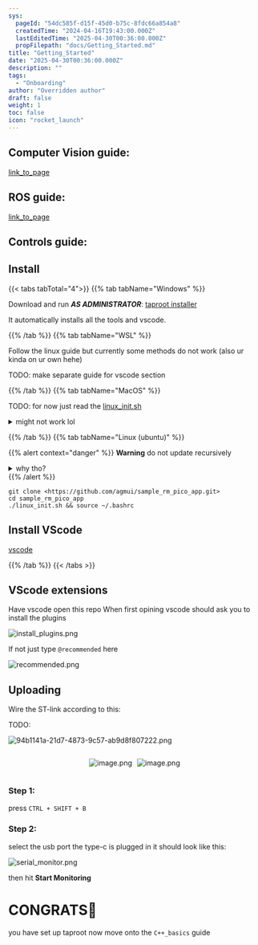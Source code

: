 ```yaml
---
sys:
  pageId: "54dc585f-d15f-45d0-b75c-8fdc66a854a8"
  createdTime: "2024-04-16T19:43:00.000Z"
  lastEditedTime: "2025-04-30T00:36:00.000Z"
  propFilepath: "docs/Getting_Started.md"
title: "Getting_Started"
date: "2025-04-30T00:36:00.000Z"
description: ""
tags:
  - "Onboarding"
author: "Overridden author"
draft: false
weight: 1
toc: false
icon: "rocket_launch"
---
```


## Computer Vision guide:

[link_to_page](86d45bc0-388b-4d26-8848-44f255f73d0e)

## ROS guide:

[link_to_page](3c76c1de-ec8f-46d6-8b0a-294005edc2d5)

## Controls guide:

## Install

{{< tabs tabTotal="4">}}
{{% tab tabName="Windows" %}}

Download and run _**AS ADMINISTRATOR**_: [taproot installer](https://github.com/Thornbots/TeachingFreshies/releases/tag/1.0)

It automatically installs all the tools and vscode.

{{% /tab %}}
{{% tab tabName="WSL" %}}

Follow the linux guide but currently some methods do not work (also ur kinda on ur own hehe)

TODO: make separate guide for vscode section

{{% /tab %}}
{{% tab tabName="MacOS" %}}

TODO: for now just read the [linux_init.sh](https://github.com/agmui/sample_rm_pico_app/blob/main/linux_init.sh)

<details>
<summary>might not work lol</summary>

`brew install libusb pkg-config`

Next install: [vscode](https://code.visualstudio.com/Download)

</details>

{{% /tab %}}
{{% tab tabName="Linux (ubuntu)" %}}

{{% alert context="danger" %}}
**Warning** do not update recursively
<details>
<summary>why tho?</summary>
There are some submodules that may go on for a while (like tinyusb) and I highly
recommend you don't need to get them.
If you want to see what submodules I update just look in `linux_init.sh`
</details>
{{% /alert %}}

```shell
git clone <https://github.com/agmui/sample_rm_pico_app.git>
cd sample_rm_pico_app
./linux_init.sh && source ~/.bashrc
```

## Install VScode

[vscode](https://code.visualstudio.com/Download)

{{% /tab %}}
{{< /tabs >}}

## VScode extensions

Have vscode open this repo
When first opining vscode should ask you to install the plugins

![install_plugins.png](https://prod-files-secure.s3.us-west-2.amazonaws.com/d518164a-d88e-44d1-a4ee-3adb3bd8bce0/89bd30f0-1825-4e77-867b-0a41ce370880/install_plugins.png?X-Amz-Algorithm=AWS4-HMAC-SHA256&X-Amz-Content-Sha256=UNSIGNED-PAYLOAD&X-Amz-Credential=ASIAZI2LB466XT2KZDMH%2F20250528%2Fus-west-2%2Fs3%2Faws4_request&X-Amz-Date=20250528T081215Z&X-Amz-Expires=3600&X-Amz-Security-Token=IQoJb3JpZ2luX2VjEKj%2F%2F%2F%2F%2F%2F%2F%2F%2F%2FwEaCXVzLXdlc3QtMiJIMEYCIQDPHN36UgTHoTrG8MREhW88o4SRASJO0GvqJR94%2BSxQdwIhAKOv63D%2FDhMyXR7P46sfK9MO2YozlGUzGVxU6xowTKJ3Kv8DCHEQABoMNjM3NDIzMTgzODA1IgzkCkku1RPdvK1YOrsq3AMRNNWAyziuccqmlWhbsX1rAbmGnAs6qrCJVVEoZbU8W6c0mpVX8v2BL24q00d88jnRtsbpS7Q04RArqWYDNNPdr%2F6h%2Fkl00AXfM3EE88gUqug%2BUj3uTNM4Mcoh04dumal5Y267o8wqvqAsOpfEv13s956BjHvTyVgx5pThbrOae%2BXd4KDtLfhSQi0ubcrfvNljjAhX0qTAywknnq58OtbdicpgQmPXfViNKjKfkljronwoJNe%2BAnik56zlYiRVO%2FsRRh7KoGDIdUOnQQwNkf%2FqfDYncIaTVW4OYe270JzZ2j%2B8%2BfU%2Bb%2FwaR%2FvZzYUyjWKI8d69GGD09uYD9oZHWgqTqPC%2FqYX2mIodNFTvtchoLt1fX9%2F7SljIQ6j5NKDJliL1teHCJKW%2F8Cj%2FbRYW3HFKgknEL4wIg0%2FXtZRrlDDx7iz%2B6Li6%2FPFSSYqyIj78xyi6l6pgVyYiv2rocjhHzsqTDoabgkDzJH6wXwkGmTHG%2B0fPpJ94oZjSqa61swxcea8h4e4TyV99C38G6xQ3mxOX29hGNUbVZwzxxmUxqAe8FsN3zbCodU6VTbIQvsQxgj7bmogGYqc6bB3HI9586ZrMbBjPkL%2B2A0IJY8v%2F8V6Xz0TDCUOnQiHPDZlW9zDs9drBBjqkAZ6yJQEZSJ5rmpJHNTm8QTMvMaa%2F4Y8xX8eXkbSMU0wU0q1wgsHoJuUn5Y73EcqQJHluqVDgbZm%2BDNPG0nfGtmpVZqssnQrZV8UOPd7CFMv3C0izg5%2FHYzn4vjrGzU8NS1y%2FdBodegudnCDhLY8iTU3u6eFIj4A56RdpnrLVQ29gtU0AVVYA%2FQMeWcZyDr%2F3xmyf65H3XJndmGGrxNVr3bCa%2Fl8U&X-Amz-Signature=4e4f303cb2ae683c495b6f4adaf9ae1b54af4e64511a381b5d0491c8a530771b&X-Amz-SignedHeaders=host&x-id=GetObject)

If not just type `@recommended` here  

![recommended.png](https://prod-files-secure.s3.us-west-2.amazonaws.com/d518164a-d88e-44d1-a4ee-3adb3bd8bce0/61e661e9-5d85-4dfc-be0d-8d2097a5e793/recommended.png?X-Amz-Algorithm=AWS4-HMAC-SHA256&X-Amz-Content-Sha256=UNSIGNED-PAYLOAD&X-Amz-Credential=ASIAZI2LB466XT2KZDMH%2F20250528%2Fus-west-2%2Fs3%2Faws4_request&X-Amz-Date=20250528T081215Z&X-Amz-Expires=3600&X-Amz-Security-Token=IQoJb3JpZ2luX2VjEKj%2F%2F%2F%2F%2F%2F%2F%2F%2F%2FwEaCXVzLXdlc3QtMiJIMEYCIQDPHN36UgTHoTrG8MREhW88o4SRASJO0GvqJR94%2BSxQdwIhAKOv63D%2FDhMyXR7P46sfK9MO2YozlGUzGVxU6xowTKJ3Kv8DCHEQABoMNjM3NDIzMTgzODA1IgzkCkku1RPdvK1YOrsq3AMRNNWAyziuccqmlWhbsX1rAbmGnAs6qrCJVVEoZbU8W6c0mpVX8v2BL24q00d88jnRtsbpS7Q04RArqWYDNNPdr%2F6h%2Fkl00AXfM3EE88gUqug%2BUj3uTNM4Mcoh04dumal5Y267o8wqvqAsOpfEv13s956BjHvTyVgx5pThbrOae%2BXd4KDtLfhSQi0ubcrfvNljjAhX0qTAywknnq58OtbdicpgQmPXfViNKjKfkljronwoJNe%2BAnik56zlYiRVO%2FsRRh7KoGDIdUOnQQwNkf%2FqfDYncIaTVW4OYe270JzZ2j%2B8%2BfU%2Bb%2FwaR%2FvZzYUyjWKI8d69GGD09uYD9oZHWgqTqPC%2FqYX2mIodNFTvtchoLt1fX9%2F7SljIQ6j5NKDJliL1teHCJKW%2F8Cj%2FbRYW3HFKgknEL4wIg0%2FXtZRrlDDx7iz%2B6Li6%2FPFSSYqyIj78xyi6l6pgVyYiv2rocjhHzsqTDoabgkDzJH6wXwkGmTHG%2B0fPpJ94oZjSqa61swxcea8h4e4TyV99C38G6xQ3mxOX29hGNUbVZwzxxmUxqAe8FsN3zbCodU6VTbIQvsQxgj7bmogGYqc6bB3HI9586ZrMbBjPkL%2B2A0IJY8v%2F8V6Xz0TDCUOnQiHPDZlW9zDs9drBBjqkAZ6yJQEZSJ5rmpJHNTm8QTMvMaa%2F4Y8xX8eXkbSMU0wU0q1wgsHoJuUn5Y73EcqQJHluqVDgbZm%2BDNPG0nfGtmpVZqssnQrZV8UOPd7CFMv3C0izg5%2FHYzn4vjrGzU8NS1y%2FdBodegudnCDhLY8iTU3u6eFIj4A56RdpnrLVQ29gtU0AVVYA%2FQMeWcZyDr%2F3xmyf65H3XJndmGGrxNVr3bCa%2Fl8U&X-Amz-Signature=d0baed687a69285e026b4eba6ece1311184e0245ab8d42e268b58780230ee5e2&X-Amz-SignedHeaders=host&x-id=GetObject)

## Uploading

Wire the ST-link according to this:

TODO:

![94b1141a-21d7-4873-9c57-ab9d8f807222.png](https://prod-files-secure.s3.us-west-2.amazonaws.com/d518164a-d88e-44d1-a4ee-3adb3bd8bce0/e5fad17d-ab82-4300-9f4c-505ab4b1202c/94b1141a-21d7-4873-9c57-ab9d8f807222.png?X-Amz-Algorithm=AWS4-HMAC-SHA256&X-Amz-Content-Sha256=UNSIGNED-PAYLOAD&X-Amz-Credential=ASIAZI2LB466XT2KZDMH%2F20250528%2Fus-west-2%2Fs3%2Faws4_request&X-Amz-Date=20250528T081214Z&X-Amz-Expires=3600&X-Amz-Security-Token=IQoJb3JpZ2luX2VjEKj%2F%2F%2F%2F%2F%2F%2F%2F%2F%2FwEaCXVzLXdlc3QtMiJIMEYCIQDPHN36UgTHoTrG8MREhW88o4SRASJO0GvqJR94%2BSxQdwIhAKOv63D%2FDhMyXR7P46sfK9MO2YozlGUzGVxU6xowTKJ3Kv8DCHEQABoMNjM3NDIzMTgzODA1IgzkCkku1RPdvK1YOrsq3AMRNNWAyziuccqmlWhbsX1rAbmGnAs6qrCJVVEoZbU8W6c0mpVX8v2BL24q00d88jnRtsbpS7Q04RArqWYDNNPdr%2F6h%2Fkl00AXfM3EE88gUqug%2BUj3uTNM4Mcoh04dumal5Y267o8wqvqAsOpfEv13s956BjHvTyVgx5pThbrOae%2BXd4KDtLfhSQi0ubcrfvNljjAhX0qTAywknnq58OtbdicpgQmPXfViNKjKfkljronwoJNe%2BAnik56zlYiRVO%2FsRRh7KoGDIdUOnQQwNkf%2FqfDYncIaTVW4OYe270JzZ2j%2B8%2BfU%2Bb%2FwaR%2FvZzYUyjWKI8d69GGD09uYD9oZHWgqTqPC%2FqYX2mIodNFTvtchoLt1fX9%2F7SljIQ6j5NKDJliL1teHCJKW%2F8Cj%2FbRYW3HFKgknEL4wIg0%2FXtZRrlDDx7iz%2B6Li6%2FPFSSYqyIj78xyi6l6pgVyYiv2rocjhHzsqTDoabgkDzJH6wXwkGmTHG%2B0fPpJ94oZjSqa61swxcea8h4e4TyV99C38G6xQ3mxOX29hGNUbVZwzxxmUxqAe8FsN3zbCodU6VTbIQvsQxgj7bmogGYqc6bB3HI9586ZrMbBjPkL%2B2A0IJY8v%2F8V6Xz0TDCUOnQiHPDZlW9zDs9drBBjqkAZ6yJQEZSJ5rmpJHNTm8QTMvMaa%2F4Y8xX8eXkbSMU0wU0q1wgsHoJuUn5Y73EcqQJHluqVDgbZm%2BDNPG0nfGtmpVZqssnQrZV8UOPd7CFMv3C0izg5%2FHYzn4vjrGzU8NS1y%2FdBodegudnCDhLY8iTU3u6eFIj4A56RdpnrLVQ29gtU0AVVYA%2FQMeWcZyDr%2F3xmyf65H3XJndmGGrxNVr3bCa%2Fl8U&X-Amz-Signature=52034711612419233a4176b3fb2fa8b94798da903de4f74c4fdc684604374324&X-Amz-SignedHeaders=host&x-id=GetObject)

<div style="display: flex;flex-direction: row; column-gap:10px; max-width: 630px;justify-content: center;">
<div>

![image.png](https://prod-files-secure.s3.us-west-2.amazonaws.com/d518164a-d88e-44d1-a4ee-3adb3bd8bce0/210ecb78-1116-4d7b-b9b7-2292f66fa2c2/image.png?X-Amz-Algorithm=AWS4-HMAC-SHA256&X-Amz-Content-Sha256=UNSIGNED-PAYLOAD&X-Amz-Credential=ASIAZI2LB4663JKKMCSX%2F20250528%2Fus-west-2%2Fs3%2Faws4_request&X-Amz-Date=20250528T081218Z&X-Amz-Expires=3600&X-Amz-Security-Token=IQoJb3JpZ2luX2VjEKj%2F%2F%2F%2F%2F%2F%2F%2F%2F%2FwEaCXVzLXdlc3QtMiJGMEQCIBr7fOs25n2dWILAdZe7EzkFhIn5rZ%2BkQbc7TSz520IxAiAOY9fq8qPKXKFx1ZkQ3Hw%2BE5w7bxA08vDpb8nmscFn3ir%2FAwhxEAAaDDYzNzQyMzE4MzgwNSIMcOJIf1m01ijYhKiTKtwDOH9w9hcc2%2B2NcBU%2BN4shzMCbDzS8ypVfNXIzNnMvtfDevAQiCtZd4RdK2H5ODa1hH5Sr0m%2FKf9H5%2B7MWHpYFHWQTYgo%2BjHPSEYoCkmqzA%2B2OJiiqUo8RhOe1i1cUjHD4hXvFU2X8qJAwaZsCNE3hljBGSpFF5x8VlxO16uWr3LhhFGRgWNIcQ5tLTBuho1SVwo9aVoVu0eny8olMWb4ygYfx2tg5ja00s2LM0SfjVOim5YfCR9fcfyYFUopYmOZI3TYghguwpqFCV8yYDa8NUGJE%2BF%2BXFCYAQs5Y%2BfcpT4B%2BUd9R6Z8DEAANBa86WCX7wkfabauecvcsA5iimfdDYfLu4eaEN3YZ%2B%2FKTlbiKQeESUWJO9%2BQbz61Y6%2BsPRHBxlH7h7QGRDujrssZfxBNjdC2n%2Bxxaw%2BQWR0yskka9N5Hra2iSaSpjnObXkIojqOILXhJyWe6ZbIN3%2BSAllD8zr7QVqO2KyAKz%2FwfiNTlNHU%2BXArb2P37nEE66jT9KzlCgghdvV%2F%2BLgelgoposEDDaXKVC21jE1Z8f58vYV11Eyj7k9RxRnaYB7M70ZJtiyMvsNmKKJfXpLJ8oSCzCG2fArY%2F2gFsEHpfevvWGyquXqRYxjm3PEOS6NS%2B8q%2FUwovbawQY6pgEpbf141XlZmCcE41M4KkRa94sJnoZWmEb6kKTBECmNabczmwG21nyBTl%2FJkUQTjZQyaOyb7mCkr0JSvPkv2VjdoTQLETRA9CXQcf7b2cwtY24YKNLn8bxu7%2Bp3t56YmO4K55hZpvx7cQtAFFrBYQ7kiawcLwcawDd%2BfOcYAb2aCbbybzAjIg%2FT43IFJzw6lOTg89GljjwggWVlzWPOuHZlbZW0635n&X-Amz-Signature=1b6c8a08c9195de132cb8423d145f91cc38c771eb707df00dfe1d5e192675243&X-Amz-SignedHeaders=host&x-id=GetObject)

</div>
<div>

![image.png](https://prod-files-secure.s3.us-west-2.amazonaws.com/d518164a-d88e-44d1-a4ee-3adb3bd8bce0/33a0fd0f-8ca6-4a86-8e09-26e95ded1fff/image.png?X-Amz-Algorithm=AWS4-HMAC-SHA256&X-Amz-Content-Sha256=UNSIGNED-PAYLOAD&X-Amz-Credential=ASIAZI2LB466W5N3E7DY%2F20250528%2Fus-west-2%2Fs3%2Faws4_request&X-Amz-Date=20250528T081219Z&X-Amz-Expires=3600&X-Amz-Security-Token=IQoJb3JpZ2luX2VjEKj%2F%2F%2F%2F%2F%2F%2F%2F%2F%2FwEaCXVzLXdlc3QtMiJHMEUCICeEPZd%2BMW495ZUfk%2FgyR%2BjF2sUgVMyi9OzzXFGLztDJAiEAz9j2rQ4m84whJEy98iSO9VE4SeRrsfX5eOiQnvvG2ZEq%2FwMIcRAAGgw2Mzc0MjMxODM4MDUiDK42ftFx5zpNQYs6OyrcA5lFe2UVXMbjjvpkaTF5%2Bky1ngQCnhQAfhLYYHFxqLLHlQ5aUM%2FT3mz19WDGzCMgOxxfQm4NU2f4Dczt1YgxJfEnXsgJIU1AAMXHWEI5IivdNjF9K7FB87X09TrrhlbRD9CVo46%2FTxC6B1x5LpfOaZWxx8ewo6ISraQW8yTjbKb0Ztg%2BDpcEmD5TXOEtoJKO8ZcldcKUDY4uyZkrHIdGrADme%2BM7Jjyxkso%2F5c6%2FFKW6DwoYbp11LpAHHLwenaCy7chZEZpyIAugHUtrmWb5ZVPTESFYSadFWA96lI17xoTdopaPioO62BpV9IcUnmZvaQoTTR%2BdkGIKNqiNFr2J%2FVPzXJSihbWXb6fTS6a%2Fmdkuzh5jm2a7Ry8%2FCD1o6IjGS%2BmwdqWZpbvW7aev3IzU1KixwqanyHBDIZS1X6OE6cUpObUTg%2BKA%2B1S42uZlr%2BbeNkxAqvvg8lUIrSYtPQyVf9Ycvngh%2B8aDj8TRh6qUiSV8CEIe%2F8fRII7nQcuKV0FuOtrC9Pj1qiWB7pNHovLsaKOqitDqt6a5zKe50qWf4pcofr2Venozehlq%2BrdLguvjAXJUNQW6MFI5fzB1g9LlKbT6kPc%2B3R4U2zqZd6k%2F6KxWEEnGWE%2Fhjw7cfz7tMPr12sEGOqUBA8uDJ3UZEIT6CbTKwW45oTtwP3Iy1nIvq29nlDqR0vAeSySO5xUMrAJjqsu7oNrRyi0eM9Yvh%2BrTJu4AbMT1CyzcJALOiiXSCPw5Otw6lpVkWCkuCKrZN%2Fz3xzBfuO96QwDzyCqBP3hA%2BaLqh85gjqDIcDIhYSp0FbYlJe02rW%2BLNifq6iIgYLPgAiaEjzDffAl5YXMr70bMRoh23g7jZ%2FZ3t3wu&X-Amz-Signature=72abcb2dfccaafefec99b026f89388c5e1e341f2aefc5de8af626cf6e327a29d&X-Amz-SignedHeaders=host&x-id=GetObject)

</div>
</div>

### Step 1:

press `CTRL + SHIFT + B`

### Step 2:

select the usb port the type-c is plugged in it should look like this:

![serial_monitor.png](https://prod-files-secure.s3.us-west-2.amazonaws.com/d518164a-d88e-44d1-a4ee-3adb3bd8bce0/f03f4774-05d4-4393-b6a0-d5efb6d315ab/serial_monitor.png?X-Amz-Algorithm=AWS4-HMAC-SHA256&X-Amz-Content-Sha256=UNSIGNED-PAYLOAD&X-Amz-Credential=ASIAZI2LB466XT2KZDMH%2F20250528%2Fus-west-2%2Fs3%2Faws4_request&X-Amz-Date=20250528T081215Z&X-Amz-Expires=3600&X-Amz-Security-Token=IQoJb3JpZ2luX2VjEKj%2F%2F%2F%2F%2F%2F%2F%2F%2F%2FwEaCXVzLXdlc3QtMiJIMEYCIQDPHN36UgTHoTrG8MREhW88o4SRASJO0GvqJR94%2BSxQdwIhAKOv63D%2FDhMyXR7P46sfK9MO2YozlGUzGVxU6xowTKJ3Kv8DCHEQABoMNjM3NDIzMTgzODA1IgzkCkku1RPdvK1YOrsq3AMRNNWAyziuccqmlWhbsX1rAbmGnAs6qrCJVVEoZbU8W6c0mpVX8v2BL24q00d88jnRtsbpS7Q04RArqWYDNNPdr%2F6h%2Fkl00AXfM3EE88gUqug%2BUj3uTNM4Mcoh04dumal5Y267o8wqvqAsOpfEv13s956BjHvTyVgx5pThbrOae%2BXd4KDtLfhSQi0ubcrfvNljjAhX0qTAywknnq58OtbdicpgQmPXfViNKjKfkljronwoJNe%2BAnik56zlYiRVO%2FsRRh7KoGDIdUOnQQwNkf%2FqfDYncIaTVW4OYe270JzZ2j%2B8%2BfU%2Bb%2FwaR%2FvZzYUyjWKI8d69GGD09uYD9oZHWgqTqPC%2FqYX2mIodNFTvtchoLt1fX9%2F7SljIQ6j5NKDJliL1teHCJKW%2F8Cj%2FbRYW3HFKgknEL4wIg0%2FXtZRrlDDx7iz%2B6Li6%2FPFSSYqyIj78xyi6l6pgVyYiv2rocjhHzsqTDoabgkDzJH6wXwkGmTHG%2B0fPpJ94oZjSqa61swxcea8h4e4TyV99C38G6xQ3mxOX29hGNUbVZwzxxmUxqAe8FsN3zbCodU6VTbIQvsQxgj7bmogGYqc6bB3HI9586ZrMbBjPkL%2B2A0IJY8v%2F8V6Xz0TDCUOnQiHPDZlW9zDs9drBBjqkAZ6yJQEZSJ5rmpJHNTm8QTMvMaa%2F4Y8xX8eXkbSMU0wU0q1wgsHoJuUn5Y73EcqQJHluqVDgbZm%2BDNPG0nfGtmpVZqssnQrZV8UOPd7CFMv3C0izg5%2FHYzn4vjrGzU8NS1y%2FdBodegudnCDhLY8iTU3u6eFIj4A56RdpnrLVQ29gtU0AVVYA%2FQMeWcZyDr%2F3xmyf65H3XJndmGGrxNVr3bCa%2Fl8U&X-Amz-Signature=6c142dc6cead6015b2f5149f89a1fe27e0982054007587671a01f1d6961ec357&X-Amz-SignedHeaders=host&x-id=GetObject)

then hit **Start Monitoring**

# CONGRATS🎉

you have set up taproot now move onto the `C++_basics` guide
